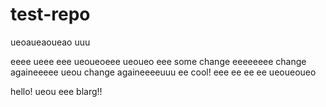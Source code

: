 # test-repo

ueoaueaoueao
uuu

eeee
ueee
eee
ueoueoeee
ueoueo
eee
some change
eeeeeeee
change againeeeee
ueou
change againeeeeuuu
ee
cool!
eee
ee
ee
ee
ueoueoueo

hello!
ueou
eee
blarg!!

